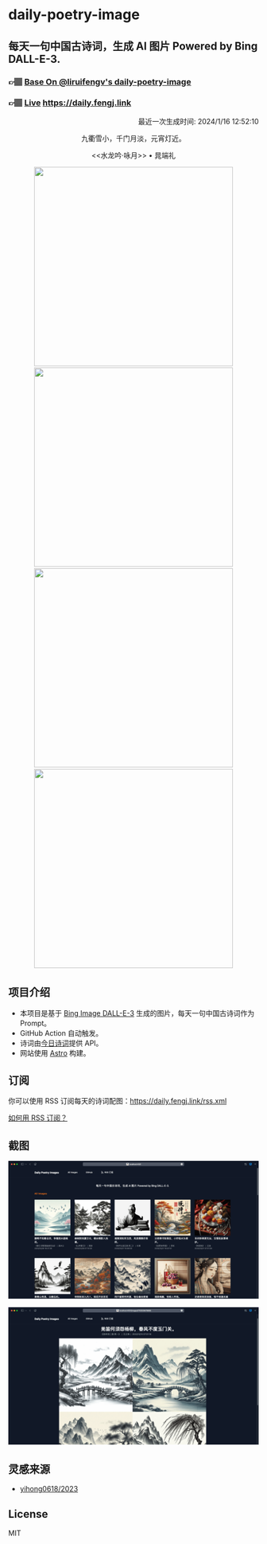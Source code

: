 
# daily-poetry-image

## 每天一句中国古诗词，生成 AI 图片 Powered by Bing DALL-E-3.

### 👉🏽 [Base On @liruifengv's daily-poetry-image](https://github.com/liruifengv/daily-poetry-image)

### 👉🏽 [Live](https://daily.fengj.link) https://daily.fengj.link

<p align="right">
  最近一次生成时间: 2024/1/16 12:52:10
</p>
<p align="center">
九衢雪小，千门月淡，元宵灯近。
</p>
<p align="center">
<<水龙吟·咏月>> • 晁端礼
</p>
<p align="center">
<img src="https://tse4.mm.bing.net/th/id/OIG.HAuMx5zmXuXjgoc.aNHj" height="400" width="400" />
<img src="https://tse3.mm.bing.net/th/id/OIG.zje0CjXP4LDFRA7CYlO6" height="400" width="400" />
<img src="https://tse4.mm.bing.net/th/id/OIG.PeP8bxzG_xl8dBvcDNwI" height="400" width="400" />
<img src="https://tse3.mm.bing.net/th/id/OIG.07fEWWGHwVZeISwmb3KD" height="400" width="400" />
</p>

## 项目介绍

-   本项目是基于 [Bing Image DALL-E-3](https://www.bing.com/images/create) 生成的图片，每天一句中国古诗词作为 Prompt。
-   GitHub Action 自动触发。
-   诗词由[今日诗词](https://www.jinrishici.com/)提供 API。
-   网站使用 [Astro](https://astro.build) 构建。

## 订阅

你可以使用 RSS 订阅每天的诗词配图：https://daily.fengj.link/rss.xml

[如何用 RSS 订阅？](https://zhuanlan.zhihu.com/p/55026716)

## 截图

![图片列表](./screenshots/Snipaste_2023-12-28_21-00-26.png)

![图片详情](./screenshots/Snipaste_2023-12-28_21-00-53.png)

## 灵感来源

-   [yihong0618/2023](https://github.com/yihong0618/2023)

## License

MIT
